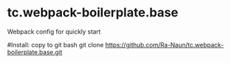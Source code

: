 # tc.webpack-boilerplate.base
Webpack config for quickly start

#Install:
copy to git bash
git clone https://github.com/Ra-Naun/tc.webpack-boilerplate.base.git
